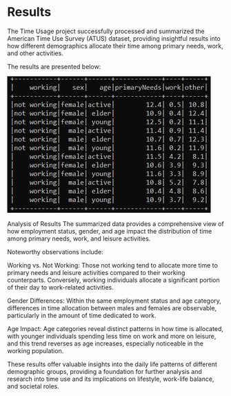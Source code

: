 # Results
The Time Usage project successfully processed and summarized the American Time Use Survey (ATUS) dataset, providing insightful results into how different demographics allocate their time among primary needs, work, and other activities. 

The results are presented below:

![Results](./Results.PNG)


Analysis of Results
The summarized data provides a comprehensive view of how employment status, gender, and age impact the distribution of time among primary needs, work, and leisure activities. 

Noteworthy observations include:

Working vs. Not Working: Those not working tend to allocate more time to primary needs and leisure activities compared to their working counterparts. Conversely, working individuals allocate a significant portion of their day to work-related activities.

Gender Differences: Within the same employment status and age category, differences in time allocation between males and females are observable, particularly in the amount of time dedicated to work.

Age Impact: Age categories reveal distinct patterns in how time is allocated, with younger individuals spending less time on work and more on leisure, and this trend reverses as age increases, especially noticeable in the working population.

These results offer valuable insights into the daily life patterns of different demographic groups, providing a foundation for further analysis and research into time use and its implications on lifestyle, work-life balance, and societal roles.
